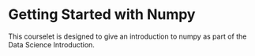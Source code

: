 # Getting Started with Numpy

This courselet is designed to give an introduction to numpy as part of the Data Science Introduction. 
